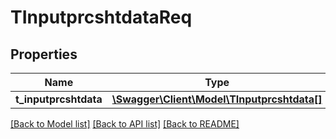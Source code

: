 # TInputprcshtdataReq

## Properties
Name | Type | Description | Notes
------------ | ------------- | ------------- | -------------
**t_inputprcshtdata** | [**\Swagger\Client\Model\TInputprcshtdata[]**](TInputprcshtdata.md) |  | [optional] 

[[Back to Model list]](../README.md#documentation-for-models) [[Back to API list]](../README.md#documentation-for-api-endpoints) [[Back to README]](../README.md)


